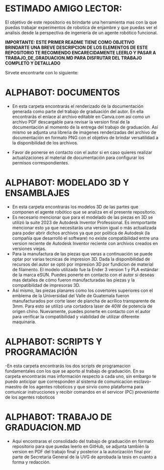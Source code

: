 # ESTIMADO AMIGO LECTOR:

El objetivo de este repositorio es brindarte una herramienta mas con la que puedas trabajar experimentos de robotica de enjambre y que puedas ver el analisis desde la perspectiva de ingeniería de un agente robótico funcional. 

**IMPORTANTE: ESTE PRIMER README TIENE COMO OBJETIVO BRINDARTE UNA BREVE DESCRIPCION DE LOS ELEMENTOS DE ESTE REPOSITORIO
TE RECOMIENDO ENCARECIDAMENTE LEERLO Y PASAR A TRABAJO_DE_GRADUACION.MD PARA DISFRUTAR DEL TRABAJO COMPLETO Y DETALLADO**

Sirvete encontrarte con lo siguiente:

# ALPHABOT: DOCUMENTOS

- En esta carpeta encontrarás el renderizado de la documentación generada como parte del trabajo de graduación del autor. En ella encontrarás el enlace al archivo editable en Canva.com así como un archivo PDF descargable para revisar la version final de la documentación al momento de la entrega del trabajo de graduación. Así mismo se adjunta una libreria de imagenes renderizadas del archivo de documentación en formato PNG con el objetivo de brindar versatilidad a la disponibilidad de los archivos.

- Favor de ponerse en contacto con el autor si en caso quieres realizar actualizaciones al material de documentación para configurar los permisos correspondientes. 

# ALPHABOT: MODELADO 3D Y ENSAMBLAJES

- En esta carpeta encontrarás los modelos 3D de las partes que componen el agente robótico que se analiza en el presente repositorio.
- Es necesario mencionar que para el modelado de las piezas en 3D se utilizó la suite 2023 de Autodesk Inventor Professional. Es immportante mencionar esto ya que necesitarás una version igual o más actualizada para poder abrir dichos archivos ya que por politica de Autodesk (la compañía que desarrolló el software) no existe compatibilidad entre una version reciente de Autodesk Inventor reciente con archivos creados en versiones viejas.
- Para la manufactura de las piezas que veras a continuación se puede optar por varias tecnicas de impresion 3D. Dada la disponibilidad de recursos del autor se optó por impresion 3D por fundicion de material de filamento. El modelo utilizado fue la Ender 3 version 1 y PLA estándar de la marca eSUN. Puedes ponerte en contacto con el autor si deseas mas detalles de cómo fueron manufacturadas las piezas y la compatibilidad de impresoras 3D.
- Así mismo, las piezas planares como los covertores superiores con el emblema de la Universidad del Valle de Guatemala fueron manufacturados por corte laser de plancha de acrílico transparente de 3mm. Para esto se utilizó una cortadora laser de 40W de potencia de origen chino. Nuevamente, puedes ponerte en contacto con el autor para verificar la compatibilidad y viabilidad de utilizar diferente maquinaria.

# ALPHABOT: SCRIPTS Y PROGRAMACIÓN
-En esta carpeta encontrarás los dos scripts de programacion fundamentales con los que se aporto al trabajo de graduación. En su carpeta encontrarás mas información respecto a cada uno, sin embargo te puedo anticipar que corresponden al sistema de comunicacion esclavo-maestro de los agentes roboticos y que sirvio como plataforma para comunicar instrucciones y recibir comandos en el servicor (PC) proveniente de los agentes roboticos 

# ALPHABOT: TRABAJO DE GRADUACION.MD
- Aquí encontraras el consolidado del trabajo de graduación en formato repositorio para que puedas leerlo en GitHub, se adjunta también la version en PDF del trabajo final y posterior a la autorización final por parte de Secretaria General de la UVG de aprobada la tesis en cuanto a forma y redacción.



